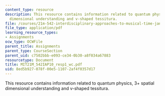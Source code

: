 ```yaml
---
content_type: resource
description: This resource contains information related to quantum physics, 3+ spatial
  dimensional understanding and v-shaped tessitura.
file: /courses/21m-542-interdisciplinary-approaches-to-musical-time-january-iap-2010/8ed5b927078f00e511072af4f0357d17_MIT21M_542IAP10_resp1_wc.pdf
file_type: application/pdf
learning_resource_types:
- Assignments
ocw_type: OCWFile
parent_title: Assignments
parent_type: CourseSection
parent_uid: c7502bbb-e093-ce34-0b30-a8f034a67883
resourcetype: Document
title: MIT21M_542IAP10_resp1_wc.pdf
uid: 8ed5b927-078f-00e5-1107-2af4f0357d17
---
```

This resource contains information related to quantum physics, 3+ spatial dimensional understanding and v-shaped tessitura.

